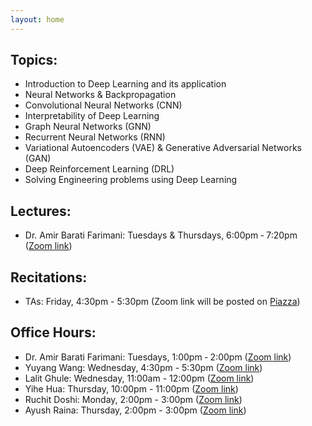 ```yaml
---
layout: home
---
```

<!-- Register to our [Google groups page](https://groups.google.com/forum/#!forum/gp-id) to get course notifications via email. -->

## Topics:
- Introduction to Deep Learning and its application
- Neural Networks & Backpropagation
- Convolutional Neural Networks (CNN)
- Interpretability of Deep Learning
- Graph Neural Networks (GNN)
- Recurrent Neural Networks (RNN)
- Variational Autoencoders (VAE) & Generative Adversarial Networks (GAN)
- Deep Reinforcement Learning (DRL)
- Solving Engineering problems using Deep Learning

## Lectures: 
- Dr. Amir Barati Farimani: Tuesdays & Thursdays, 6:00pm ‐ 7:20pm ([Zoom link](https://cmu.zoom.us/j/91091221969?pwd=R0NkNnJvTmEya0VlOEU1ZDM2aGpYdz09))

## Recitations: 
- TAs: Friday, 4:30pm - 5:30pm (Zoom link will be posted on [Piazza](https://piazza.com/class/kkoas32qf361lq?cid=6))

## Office Hours: 
- Dr. Amir Barati Farimani: Tuesdays, 1:00pm ‐ 2:00pm ([Zoom link](https://cmu.zoom.us/j/91091221969?pwd=R0NkNnJvTmEya0VlOEU1ZDM2aGpYdz09))
- Yuyang Wang: Wednesday, 4:30pm - 5:30pm ([Zoom link](https://cmu.zoom.us/j/95511775425?pwd=VmVnZTJIWWROeTNPdGxMaUI4OWd2QT09))
- Lalit Ghule: Wednesday, 11:00am - 12:00pm ([Zoom link](https://cmu.zoom.us/j/4162086739))
- Yihe Hua: Thursday, 10:00pm - 11:00pm ([Zoom link](https://cmu.zoom.us/j/5925731167))
- Ruchit Doshi: Monday, 2:00pm - 3:00pm ([Zoom link](https://cmu.zoom.us/j/9186895075))
- Ayush Raina: Thursday, 2:00pm - 3:00pm ([Zoom link](https://cmu.zoom.us/j/4952917565))

